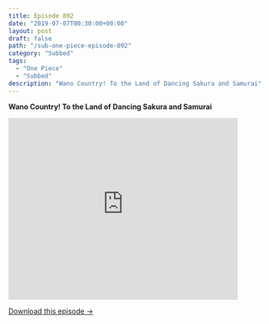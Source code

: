 ```yaml
---
title: Episode 892
date: "2019-07-07T00:30:00+00:00"
layout: post
draft: false
path: "/sub-one-piece-episode-892"
category: "Subbed"
tags:
  - "One Piece"
  - "Subbed"
description: "Wano Country! To the Land of Dancing Sakura and Samurai"
---
```


**Wano Country! To the Land of Dancing Sakura and Samurai**

<iframe width="640" height="360" src="https://www.rapidvideo.com/e/G6HY43W9ZL" frameborder="0" marginwidth=0 marginheight=0 scrolling=no allowfullscreen style="max-width:90%;"></iframe>

<a href="http://ouo.io/qs/eCodkFEQ?s=https://www.rapidvideo.com/d/G6HY43W9ZL" class="styled_a">Download this episode →</a>

